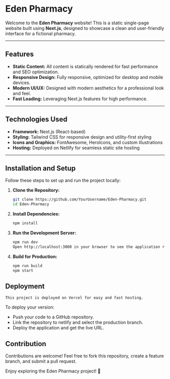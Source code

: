 # Eden Pharmacy

Welcome to the **Eden Pharmacy** website! This is a static single-page website built using **Next.js**, designed to showcase a clean and user-friendly interface for a fictional pharmacy.

---

## Features

- **Static Content:** All content is statically rendered for fast performance and SEO optimization.
- **Responsive Design:** Fully responsive, optimized for desktop and mobile devices.
- **Modern UI/UX:** Designed with modern aesthetics for a professional look and feel.
- **Fast Loading:** Leveraging Next.js features for high performance.

---

## Technologies Used

- **Framework:** Next.js (React-based)
- **Styling:** Tailwind CSS for responsive design and utility-first styling
- **Icons and Graphics:** FontAwesome, HeroIcons, and custom illustrations
- **Hosting:** Deployed on Netlify for seamless static site hosting

---

## Installation and Setup

Follow these steps to set up and run the project locally:

1. **Clone the Repository:**

   ```bash
   git clone https://github.com/YourUsername/Eden-Pharmacy.git
   cd Eden-Pharmacy
   ```

2. **Install Dependencies:**

   ```bash
   npm install

   ```

3. **Run the Development Server:**

   ```bash
   npm run dev
   Open http://localhost:3000 in your browser to see the application running.

   ```

4. **Build for Production:**
   ```bash
   npm run build
   npm start
   ```

## Deployment

    This project is deployed on Vercel for easy and fast hosting.

To deploy your version:

- Push your code to a GitHub repository.
- Link the repository to netlify and select the production branch.
- Deploy the application and get the live URL.

## Contribution

Contributions are welcome! Feel free to fork this repository, create a feature branch, and submit a pull request.

Enjoy exploring the Eden Pharmacy project! 🚀
